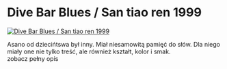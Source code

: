 Dive Bar Blues / San tiao ren 1999 
=============
[![Dive Bar Blues / San tiao ren 1999 ](http://vidos.pl/images/player.gif)](http://vidos.pl/dive-bar-blues-san-tiao-ren-1999)

 Asano od dziecińtswa był inny. Miał niesamowitą pamięć do słów. Dla niego miały one nie tylko treść, ale również kształt, kolor i smak. zobacz pełny opis
